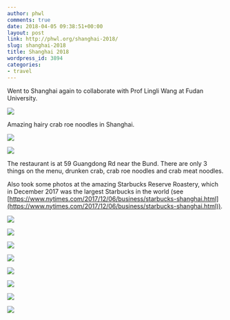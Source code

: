 ```yaml
---
author: phwl
comments: true
date: 2018-04-05 09:38:51+00:00
layout: post
link: http://phwl.org/shanghai-2018/
slug: shanghai-2018
title: Shanghai 2018
wordpress_id: 3894
categories:
- travel
---
```


Went to Shanghai again to collaborate with Prof Lingli Wang at Fudan University.

![](http://phwl.org/wp-content/uploads/2018/07/39453904_unknown.jpg)

Amazing hairy crab roe noodles in Shanghai.  <!-- more -->

[![](http://phwl.org/wp-content/uploads/2018/07/30128045_10155802045043171_7774368672411287552_n.jpg)](http://phwl.org/wp-content/uploads/2018/07/30128045_10155802045043171_7774368672411287552_n.jpg)

[![](http://phwl.org/wp-content/uploads/2018/07/30222371_10155802026178171_5810881212918530048_n.jpg)](http://phwl.org/wp-content/uploads/2018/07/30222371_10155802026178171_5810881212918530048_n.jpg)

The restaurant is at 59 Guangdong Rd near the Bund. There are only 3 things on the menu, drunken crab, crab roe noodles and crab meat noodles.

Also took some photos at the amazing Starbucks Reserve Roastery, which in December 2017 was the largest Starbucks in the world (see [https://www.nytimes.com/2017/12/06/business/starbucks-shanghai.html](https://www.nytimes.com/2017/12/06/business/starbucks-shanghai.html)).

[![](http://phwl.org/wp-content/uploads/2018/08/IMG_8173.jpg)](http://phwl.org/wp-content/uploads/2018/08/IMG_8173.jpg)

[![](http://phwl.org/wp-content/uploads/2018/08/DSCF5277.jpg)](http://phwl.org/wp-content/uploads/2018/08/DSCF5277.jpg)

[![](http://phwl.org/wp-content/uploads/2018/08/DSCF5284.jpg)](http://phwl.org/wp-content/uploads/2018/08/DSCF5284.jpg) 

[![](http://phwl.org/wp-content/uploads/2018/08/DSCF5288.jpg)](http://phwl.org/wp-content/uploads/2018/08/DSCF5288.jpg) 

[![](http://phwl.org/wp-content/uploads/2018/08/DSCF5294.jpg)](http://phwl.org/wp-content/uploads/2018/08/DSCF5294.jpg) 

[![](http://phwl.org/wp-content/uploads/2018/08/IMG_8161.jpg)](http://phwl.org/wp-content/uploads/2018/08/IMG_8161.jpg) 

[![](http://phwl.org/wp-content/uploads/2018/08/IMG_8162.jpg)](http://phwl.org/wp-content/uploads/2018/08/IMG_8162.jpg) 

[![](http://phwl.org/wp-content/uploads/2018/08/IMG_8172.jpg)](http://phwl.org/wp-content/uploads/2018/08/IMG_8172.jpg)

